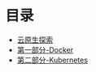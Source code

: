 # 目录

* [云原生探索](README.md)
* [第一部分-Docker](Docker/README.md)
* [第二部分-Kubernetes](Kubernetes/README.md)

